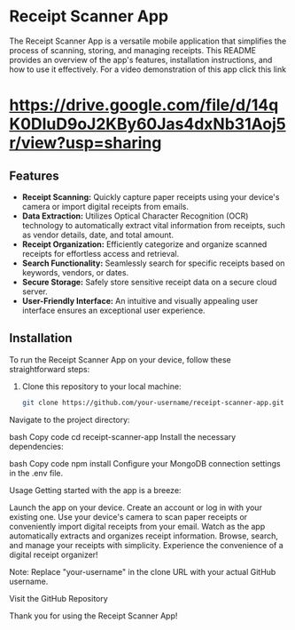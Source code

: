 # Receipt Scanner App

The Receipt Scanner App is a versatile mobile application that simplifies the process of scanning, storing, and managing receipts. This README provides an overview of the app's features, installation instructions, and how to use it effectively. For a video demonstration of this app click this link 
# https://drive.google.com/file/d/14qK0DIuD9oJ2KBy60Jas4dxNb31Aoj5r/view?usp=sharing

## Features

- **Receipt Scanning:** Quickly capture paper receipts using your device's camera or import digital receipts from emails.
- **Data Extraction:** Utilizes Optical Character Recognition (OCR) technology to automatically extract vital information from receipts, such as vendor details, date, and total amount.
- **Receipt Organization:** Efficiently categorize and organize scanned receipts for effortless access and retrieval.
- **Search Functionality:** Seamlessly search for specific receipts based on keywords, vendors, or dates.
- **Secure Storage:** Safely store sensitive receipt data on a secure cloud server.
- **User-Friendly Interface:** An intuitive and visually appealing user interface ensures an exceptional user experience.

## Installation

To run the Receipt Scanner App on your device, follow these straightforward steps:

1. Clone this repository to your local machine:

   ```bash
   git clone https://github.com/your-username/receipt-scanner-app.git
Navigate to the project directory:

bash
Copy code
cd receipt-scanner-app
Install the necessary dependencies:

bash
Copy code
npm install
Configure your MongoDB connection settings in the .env file.

Usage
Getting started with the app is a breeze:

Launch the app on your device.
Create an account or log in with your existing one.
Use your device's camera to scan paper receipts or conveniently import digital receipts from your email.
Watch as the app automatically extracts and organizes receipt information.
Browse, search, and manage your receipts with simplicity.
Experience the convenience of a digital receipt organizer!

Note: Replace "your-username" in the clone URL with your actual GitHub username.

Visit the GitHub Repository

Thank you for using the Receipt Scanner App!

